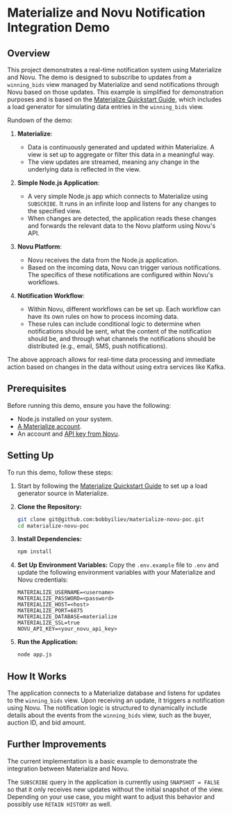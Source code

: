# Materialize and Novu Notification Integration Demo

## Overview

This project demonstrates a real-time notification system using Materialize and Novu. The demo is designed to subscribe to updates from a `winning_bids` view managed by Materialize and send notifications through Novu based on those updates. This example is simplified for demonstration purposes and is based on the [Materialize Quickstart Guide](https://materialize.com/docs/get-started/quickstart/), which includes a load generator for simulating data entries in the `winning_bids` view.

Rundown of the demo:

1. **Materialize**:
   - Data is continuously generated and updated within Materialize. A view is set up to aggregate or filter this data in a meaningful way.
   - The view updates are streamed, meaning any change in the underlying data is reflected in the view.

2. **Simple Node.js Application**:
   - A very simple Node.js app which connects to Materialize using `SUBSCRIBE`. It runs in an infinite loop and listens for any changes to the specified view.
   - When changes are detected, the application reads these changes and forwards the relevant data to the Novu platform using Novu's API.

3. **Novu Platform**:
   - Novu receives the data from the Node.js application.
   - Based on the incoming data, Novu can trigger various notifications. The specifics of these notifications are configured within Novu's workflows.

4. **Notification Workflow**:
   - Within Novu, different workflows can be set up. Each workflow can have its own rules on how to process incoming data.
   - These rules can include conditional logic to determine when notifications should be sent, what the content of the notification should be, and through what channels the notifications should be distributed (e.g., email, SMS, push notifications).

The above approach allows for real-time data processing and immediate action based on changes in the data without using extra services like Kafka.

## Prerequisites

Before running this demo, ensure you have the following:

- Node.js installed on your system.
- [A Materialize account](https://materialize.com/register/).
- An account and [API key from Novu](https://web.novu.co/settings).

## Setting Up

To run this demo, follow these steps:

1. Start by following the [Materialize Quickstart Guide](https://materialize.com/docs/get-started/quickstart/) to set up a load generator source in Materialize.

1. **Clone the Repository:**
   ```bash
   git clone git@github.com:bobbyiliev/materialize-novu-poc.git
   cd materialize-novu-poc
   ```

1. **Install Dependencies:**
   ```bash
   npm install
   ```

1. **Set Up Environment Variables:**
   Copy the `.env.example` file to `.env` and update the following environment variables with your Materialize and Novu credentials:
   ```plaintext
   MATERIALIZE_USERNAME=<username>
   MATERIALIZE_PASSWORD=<password>
   MATERIALIZE_HOST=<host>
   MATERIALIZE_PORT=6875
   MATERIALIZE_DATABASE=materialize
   MATERIALIZE_SSL=true
   NOVU_API_KEY=<your_novu_api_key>
   ```

1. **Run the Application:**
   ```bash
   node app.js
   ```

## How It Works

The application connects to a Materialize database and listens for updates to the `winning_bids` view. Upon receiving an update, it triggers a notification using Novu. The notification logic is structured to dynamically include details about the events from the `winning_bids` view, such as the buyer, auction ID, and bid amount.

## Further Improvements

The current implementation is a basic example to demonstrate the integration between Materialize and Novu.

The `SUBSCRIBE` query in the application is currently using `SNAPSHOT = FALSE` so that it only receives new updates without the initial snapshot of the view. Depending on your use case, you might want to adjust this behavior and possibly use `RETAIN HISTORY` as well.
